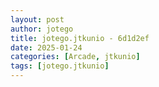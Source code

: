 ```yaml
---
layout: post
author: jotego
title: jotego.jtkunio - 6d1d2ef
date: 2025-01-24
categories: [Arcade, jtkunio]
tags: [jotego.jtkunio]
---
```



